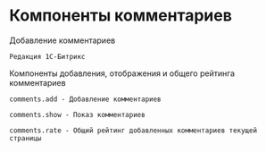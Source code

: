 # Компоненты комментариев
Добавление комментариев
```
Редакция 1С-Битрикс
```
Компоненты добавления, отображения и общего рейтинга комментариев
```
comments.add - Добавление комментариев
```
```
comments.show - Показ комментариев
```
```
comments.rate - Общий рейтинг добавленных комментариев текущей страницы
```